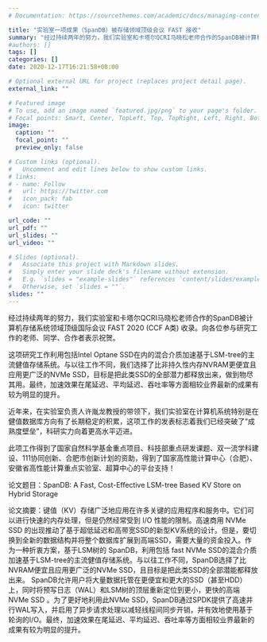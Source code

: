 ```yaml
---
# Documentation: https://sourcethemes.com/academic/docs/managing-content/

title: "实验室一项成果（SpanDB）被存储领域顶级会议 FAST 接收"
summary: "经过持续两年的努力，我们实验室和卡塔尔QCRI马晓松老师合作的SpanDB被计算机存储系统领域顶级国际会议 FAST 2020 (CCF A类) 收录。"
#authors: []
tags: []
categories: []
date: 2020-12-17T16:21:58+08:00

# Optional external URL for project (replaces project detail page).
external_link: ""

# Featured image
# To use, add an image named `featured.jpg/png` to your page's folder.
# Focal points: Smart, Center, TopLeft, Top, TopRight, Left, Right, BottomLeft, Bottom, BottomRight.
image:
  caption: ""
  focal_point: ""
  preview_only: false

# Custom links (optional).
#   Uncomment and edit lines below to show custom links.
# links:
# - name: Follow
#   url: https://twitter.com
#   icon_pack: fab
#   icon: twitter

url_code: ""
url_pdf: ""
url_slides: ""
url_video: ""

# Slides (optional).
#   Associate this project with Markdown slides.
#   Simply enter your slide deck's filename without extension.
#   E.g. `slides = "example-slides"` references `content/slides/example-slides.md`.
#   Otherwise, set `slides = ""`.
slides: ""
---
```

经过持续两年的努力，我们实验室和卡塔尔QCRI马晓松老师合作的SpanDB被计算机存储系统领域顶级国际会议 FAST 2020 (CCF A类) 收录。向各位参与研究工作的老师、同学、合作者表示祝贺。

这项研究工作利用包括Intel Optane SSD在内的混合介质加速基于LSM-tree的主流健值存储系统。与以往工作不同，我们选择了比非持久性内存NVRAM更便宜且应用更广泛的NVMe SSD，目标是把此类SSD的全部潜力都释放出来，做到物尽其用。最终，加速效果在尾延迟、平均延迟、吞吐率等方面相较业界最新的成果有较为明显的提升。

近年来，在实验室负责人许胤龙教授的带领下，我们实验室在计算机系统特别是在健值数据库方向有了长期稳定的积累，这项工作的发表标志着我们已经突破了“成熟度壁垒”，科研实力向着更高水平迈进。

此项工作得到了国家自然科学基金重点项目、科技部重点研发课题、双一流学科建设、111协同创新、合肥市创新计划的资助，得到了国家高性能计算中心（合肥）、安徽省高性能计算重点实验室、超算中心的平台支持！

论文题目：SpanDB: A Fast, Cost-Effective LSM-tree Based KV Store on Hybrid Storage

论文摘要：键值（KV）存储广泛地应用在许多关键的应用程序和服务中。它们可以进行快速的内存处理，但是仍然经常受到 I/O 性能的限制。高速商用 NVMe SSD 的出现推动了基于超低延迟和高带宽SSD的新型KV系统的设计。但是，要切换到全新的数据结构并将整个数据库扩展到高端SSD，需要大量的资金投入。作为一种折衷方案，基于LSM树的 SpanDB，利用包括 fast NVMe SSD的混合介质加速基于LSM-tree的主流健值存储系统。与以往工作不同，SpanDB选择了比NVRAM便宜且应用更广泛的NVMe SSD，且目标是把此类SSD的全部潜能都释放出来。 SpanDB允许用户将大量数据托管在更便宜和更大的SSD（甚至HDD）上，同时将预写日志（WAL）和LSM树的顶层重新定位到更小，更快的高端 NVMe SSD 。为了更好地利用此NVMe SSD，SpanDB通过SPDK提供了高速并行WAL写入，并启用了异步请求处理以减轻线程间同步开销，并有效地使用基于轮询的I/O。最终，加速效果在尾延迟、平均延迟、吞吐率等方面相较业界最新的成果有较为明显的提升。
